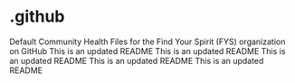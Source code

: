 # .github

Default Community Health Files for the Find Your Spirit (FYS) organization on GitHub
This is an updated README
This is an updated README
This is an updated README
This is an updated README
This is an updated README
